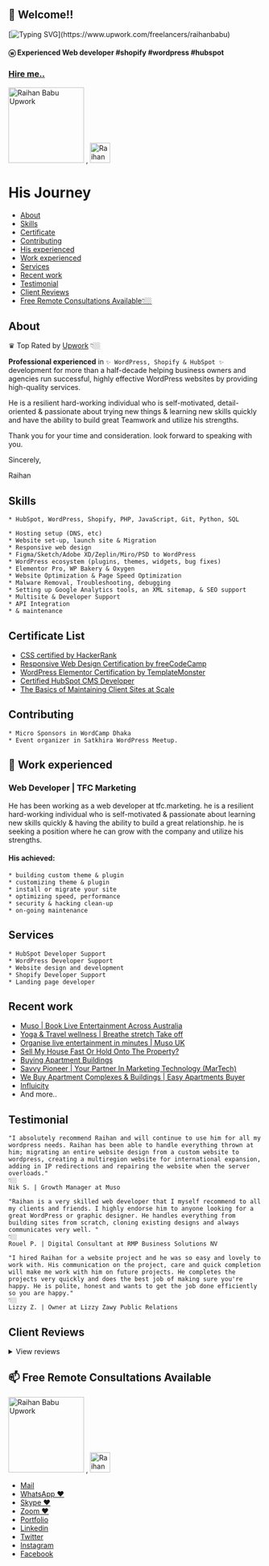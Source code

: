 ## 👋 Welcome!!

[![Typing SVG](https://readme-typing-svg.herokuapp.com?font=Outfit&color=0969DA&background=FFFFFF&multiline=true&height=150&lines=Nice+to+meet+you...;I'm+a+Full+Stack+Web+developer;Certified+HubSpot+CMS+Developer;WordPress+Developer+%26+Elementor+Expert;Landing+page+developer+%26+web+designer;And+more...)](https://www.upwork.com/freelancers/raihanbabu)

#### ⓦ Experienced Web developer #shopify #wordpress #hubspot

### [Hire me..](https://www.upwork.com/freelancers/raihanbabu)

<p>
  <a href="https://www.upwork.com/freelancers/raihanbabu">
    <img alt="Raihan Babu Upwork" src="https://upload.wikimedia.org/wikipedia/commons/thumb/f/f4/Upwork_Logo.svg/250px-Upwork_Logo.svg.png" width="150px" title="ⓦ Experienced Web developer #Upwork #Shopify #WordPress #HubSpot" /></a>
    ,
  <a href="https://www.linkedin.com/in/raihanbabu">
    <img alt="Raihan Babu | linkedin" title="ⓦ Experienced Web developer #shopify #wordpress #hubspot" src="https://about.linkedin.com/content/dam/me/about/LinkedIn_Icon.jpg.original.jpg" width="40px"/></a>
</p>



# His Journey
* [About](#about)
* [Skills](#skills)
* [Certificate](#certificate)
* [Contributing](#contributing)
* [His experienced](#his-experienced)
* [Work experienced](#-work-experienced)
* [Services](#services)
* [Recent work](#recnet-work)
* [Testimonial](#testimonial)
* [Client Reviews](#client-reviews)
* [Free Remote Consultations Available👇🏼](#-free-remote-consultations-available)

## About

♛ Top Rated by [Upwork](https://www.upwork.com/freelancers/raihanbabu) 👇🏼

**Professional experienced** in `✨ WordPress, Shopify & HubSpot ✨` development for more than a half-decade helping business owners and agencies run successful, highly effective WordPress websites by providing high-quality services.

He is a resilient hard-working individual who is self-motivated, detail-oriented & passionate about trying new things & learning new skills quickly and have the ability to build great Teamwork and utilize his strengths.

Thank you for your time and consideration. look forward to speaking with you.

Sincerely,

Raihan

## Skills
```
* HubSpot, WordPress, Shopify, PHP, JavaScript, Git, Python, SQL

* Hosting setup (DNS, etc)
* Website set-up, launch site & Migration
* Responsive web design
* Figma/Sketch/Adobe XD/Zeplin/Miro/PSD to WordPress
* WordPress ecosystem (plugins, themes, widgets, bug fixes)
* Elementor Pro, WP Bakery & Oxygen
* Website Optimization & Page Speed Optimization
* Malware Removal, Troubleshooting, debugging
* Setting up Google Analytics tools, an XML sitemap, & SEO support
* Multisite & Developer Support
* API Integration
* & maintenance
```

## Certificate List
* [CSS certified by HackerRank](https://www.hackerrank.com/certificates/0c8afdd1da79)
* [Responsive Web Design Certification by freeCodeCamp](https://www.freecodecamp.org/certification/raihanbabu/responsive-web-design)
* [WordPress Elementor Certification by TemplateMonster](https://certification.templatemonster.com/certificates/7433007f99f5d9ec4730358fa16f5515/)
* [Certified HubSpot CMS Developer](https://app.hubspot.com/academy/achievements/kbp4lkyv/en/1/raihan-babu/hubspot-cms-for-developers)
* [The Basics of Maintaining Client Sites at Scale](https://academy.kinsta.com/certificate/fec07151-9d51-431b-9aed-3d04c74aaf8e/pdf/The%20Basics%20of%20Maintaining%20Client%20Sites%20at%20Scale)

## Contributing
```
* Micro Sponsors in WordCamp Dhaka
* Event organizer in Satkhira WordPress Meetup.
```

## 🔭 Work experienced

### Web Developer | TFC Marketing
He has been working as a web developer at tfc.marketing. he is a resilient hard-working individual who is self-motivated & passionate about learning new skills quickly & having the ability to build a great relationship. he is seeking a position where he can grow with the company and utilize his strengths.

#### His achieved:
```
* building custom theme & plugin
* customizing theme & plugin
* install or migrate your site
* optimizing speed, performance
* security & hacking clean-up
* on-going maintenance
```

## Services
```
* HubSpot Developer Support
* WordPress Developer Support
* Website design and development
* Shopify Developer Support
* Landing page developer
```

## Recent work
* [Muso | Book Live Entertainment Across Australia](https://muso.live)
* [Yoga &amp; Travel wellness | Breathe stretch Take off](https://flexnfly.com)
* [Organise live entertainment in minutes | Muso UK](https://muso.live/uk)
* [Sell My House Fast Or Hold Onto The Property?](https://fastesthomesale.com)
* [Buying Apartment Buildings](https://buyingapartmentbuildings.com)
* [Savvy Pioneer | Your Partner In Marketing Technology (MarTech)](https://www.savvypioneer.com)
* [We Buy Apartment Complexes &amp; Buildings | Easy Apartments Buyer](https://easyapartmentsbuyer.com)
* [Influicity](https://www.influicity.com)
* And more..

## Testimonial

```
"I absolutely recommend Raihan and will continue to use him for all my wordpress needs. Raihan has been able to handle everything thrown at him; migrating an entire website design from a custom website to wordpress, creating a multiregion website for international expansion, adding in IP redirections and repairing the website when the server overloads."
👇🏼
Nik S. | Growth Manager at Muso
```

```
"Raihan is a very skilled web developer that I myself recommend to all my clients and friends. I highly endorse him to anyone looking for a great WordPress or graphic designer. He handles everything from building sites from scratch, cloning existing designs and always communicates very well. "
👇🏼
Rouel P. | Digital Consultant at RMP Business Solutions NV
```

```
"I hired Raihan for a website project and he was so easy and lovely to work with. His communication on the project, care and quick completion will make me work with him on future projects. He completes the projects very quickly and does the best job of making sure you're happy. He is polite, honest and wants to get the job done efficiently so you are happy."
👇🏼
Lizzy Z. | Owner at Lizzy Zawy Public Relations
```

## Client Reviews
<details>
<summary style="font-size:14px">View reviews</summary>
\```
A complete lifesaver and the most amazing Wordpress genius on here. So patient and he works so quickly. My last guy really messed me up, I had trust issues and Raihan really saved my but. He knows how to take your Wordpress site to the next level. Don't look any further. hire him!

Youmie Jean Francois | Founder & CEO at Flexnfly
\```
</details>

## 📫 Free Remote Consultations Available

<p>
  <a href="https://www.upwork.com/freelancers/raihanbabu">
    <img alt="Raihan Babu Upwork" src="https://upload.wikimedia.org/wikipedia/commons/thumb/f/f4/Upwork_Logo.svg/250px-Upwork_Logo.svg.png" width="150px" title="ⓦ Experienced Web developer #Upwork #Shopify #WordPress #HubSpot" /></a>
    ,
  <a href="https://www.linkedin.com/in/raihanbabu">
    <img alt="Raihan Babu | linkedin" title="ⓦ Experienced Web developer #shopify #wordpress #hubspot" src="https://about.linkedin.com/content/dam/me/about/LinkedIn_Icon.jpg.original.jpg" width="40px"/></a>
</p>

* [Mail](mailto:aburaihankabir@gmail.com)
* [WhatsApp ❤️](https://wa.me/8801862521286)
* [Skype ❤️](https://join.skype.com/invite/bkT0wATOfG3n)
* [Zoom ❤️](https://us04web.zoom.us/j/9653857223?pwd=ZUdsbWFRMUZtQStydWJFUjloRUt3Zz09)
* [Portfolio](https://dev.freeblood.org/)
* [Linkedin](https://www.linkedin.com/in/raihanbabu)
* [Twitter](https://twitter.com/raihanbabubd)
* [Instagram](https://www.instagram.com/raihanbabubd)
* [Facebook](https://www.facebook.com/raihanbabubd)


<!--
  Join Zoom Meeting
  https://us04web.zoom.us/j/9653857223?pwd=ZUdsbWFRMUZtQStydWJFUjloRUt3Zz09

  Meeting ID: 965 385 7223
  Passcode: 3F94F5

![Algorithm schema](https://avatars.githubusercontent.com/u/16900279?v=4)


Here are some ideas to get you started:

- 🔭 I’m currently working on ...
- 🌱 I’m currently learning ...
- 👯 I’m looking to collaborate on ...
- 🤔 I’m looking for help with ...
- 💬 Ask me about ...
- 📫 How to reach me: ...
- 😄 Pronouns: ...
- ⚡ Fun fact: ...


https://github.com/DenverCoder1/readme-typing-svg

-->
